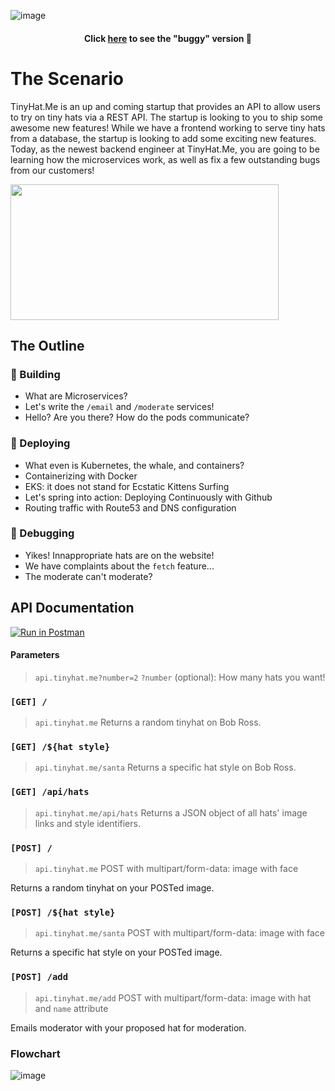 ![image](https://user-images.githubusercontent.com/69332964/128773669-a4c000e4-bd8b-4e29-8498-f7f9d88027cd.png)

<h4 align="center">Click <a href="https://github.com/bitprj/intro-to-k8s/tree/bugs">here</a> to see the "buggy" version 🐛</h4>

# The Scenario
TinyHat.Me is an up and coming startup that provides an API to allow users to try on tiny hats via a REST API. The startup is looking to you to ship some awesome new features! While we have a frontend working to serve tiny hats from a database, the startup is looking to add some exciting new features. Today, as the newest backend engineer at TinyHat.Me, you are going to be learning how the microservices work, as well as fix a few outstanding bugs from our customers!

<img src="https://user-images.githubusercontent.com/69332964/128766963-f2cce4f8-076c-4cff-a4a7-67be99ea6616.png" width=429 height=217></img>

## The Outline
### 🔨 Building
- What are Microservices?
- Let's write the `/email` and `/moderate` services!
- Hello? Are you there? How do the pods communicate?
### 🚀 Deploying
- What even is Kubernetes, the whale, and containers?
- Containerizing with Docker
- EKS: it does not stand for Ecstatic Kittens Surfing
- Let's spring into action: Deploying Continuously with Github
- Routing traffic with Route53 and DNS configuration
### 🐛 Debugging
- Yikes! Innappropriate hats are on the website!
- We have complaints about the `fetch` feature...
- The moderate can't moderate?

## API Documentation
[![Run in Postman](https://run.pstmn.io/button.svg)](https://god.gw.postman.com/run-collection/13335676-7e8c1f75-79bc-4cfa-aa5f-58ca98530a85?action=collection%2Ffork&collection-url=entityId%3D13335676-7e8c1f75-79bc-4cfa-aa5f-58ca98530a85%26entityType%3Dcollection%26workspaceId%3De8d37a3e-f35a-4568-aaeb-be0040898519)
#### Parameters
> `api.tinyhat.me?number=2`
`?number` (optional): How many hats you want!
### `[GET] /`
> `api.tinyhat.me`
Returns a random tinyhat on Bob Ross.

### `[GET] /${hat style}`
> `api.tinyhat.me/santa`
Returns a specific hat style on Bob Ross.

### `[GET] /api/hats`
> `api.tinyhat.me/api/hats`
Returns a JSON object of all hats' image links and style identifiers.

### `[POST] /`
> `api.tinyhat.me` POST with multipart/form-data: image with face

Returns a random tinyhat on your POSTed image.

### `[POST] /${hat style}`
> `api.tinyhat.me/santa` POST with multipart/form-data: image with face

Returns a specific hat style on your POSTed image.
### `[POST] /add`
> `api.tinyhat.me/add` POST with multipart/form-data: image with hat and `name` attribute

Emails moderator with your proposed hat for moderation.

### Flowchart
![image](https://user-images.githubusercontent.com/69332964/126816456-d5c5e4b5-243b-457a-a9e1-e643c0ffbd35.png)

